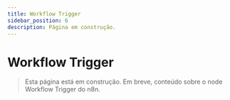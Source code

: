 ```yaml
---
title: Workflow Trigger
sidebar_position: 6
description: Página em construção.
---
```


# Workflow Trigger

> Esta página está em construção. Em breve, conteúdo sobre o node Workflow Trigger do n8n. 